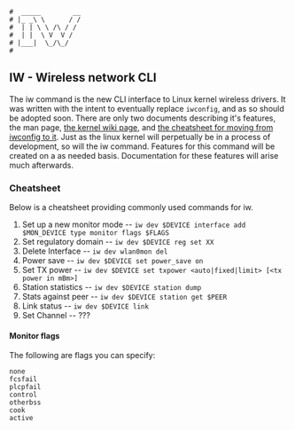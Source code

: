 ```text
#  _____        __
# |_ _\ \      / /
#  | | \ \ /\ / /
#  | |  \ V  V /
# |___|  \_/\_/
#
```

## IW - Wireless network CLI

The iw command is the new CLI interface to Linux kernel wireless drivers. It was written with the intent to
eventually replace `iwconfig`, and as so should be adopted soon. There are only two documents describing it's
features, the man page, [the kernel wiki page](https://wireless.wiki.kernel.org/en/users/documentation/iw),
and [the cheatsheet for moving from iwconfig to it](https://wireless.wiki.kernel.org/en/users/documentation/iw/replace-iwconfig).
Just as the linux kernel will perpetually be in a process of development, so will the iw command. Features for
this command will be created on a as needed basis. Documentation for these features will arise much
afterwards. 

### Cheatsheet

Below is a cheatsheet providing commonly used commands for iw.

1. Set up a new monitor mode -- `iw dev $DEVICE interface add $MON_DEVICE type monitor flags $FLAGS`
2. Set regulatory domain -- `iw dev $DEVICE reg set XX`
3. Delete Interface -- `iw dev wlan0mon del`
4. Power save -- `iw dev $DEVICE set power_save on`
5. Set TX power -- `iw dev $DEVICE set txpower <auto|fixed|limit> [<tx power in mBm>]`
6. Station statistics -- `iw dev $DEVICE station dump`
7. Stats against peer -- `iw dev $DEVICE station get $PEER`
8. Link status -- `iw dev $DEVICE link`
9. Set Channel -- ???

#### Monitor flags

The following are flags you can specify:

    none
    fcsfail
    plcpfail
    control
    otherbss
    cook
    active

